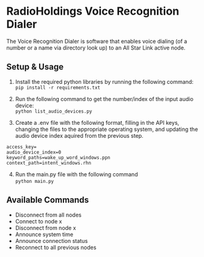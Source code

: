# RadioHoldings Voice Recognition Dialer

The Voice Recognition Dialer is software that enables voice dialing (of a number
or a name via directory look up) to an All Star Link active node.

## Setup & Usage

1. Install the required python libraries by running the following command:  
`pip install -r requirements.txt`

2. Run the following command to get the number/index of the input audio
   device:  
`python list_audio_devices.py`

3. Create a .env file with the following format, filling in the API keys,
   changing the files to the appropriate operating system, and updating the 
   audio device index aquired from the previous step.

```
access_key=
audio_device_index=0
keyword_paths=wake_up_word_windows.ppn
context_path=intent_windows.rhn
```

4. Run the main.py file with the following command  
`python main.py`

## Available Commands

- Disconnect from all nodes
- Connect to node x
- Disconnect from node x
- Announce system time
- Announce connection status
- Reconnect to all previous nodes
